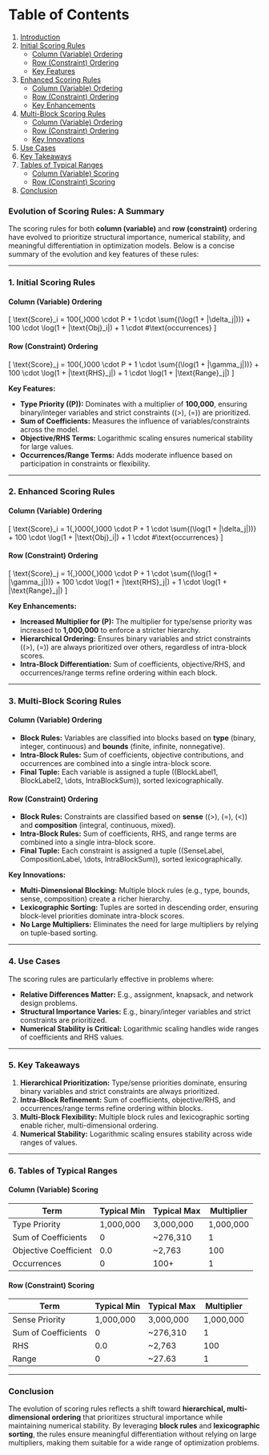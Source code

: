 # **Table of Contents**
1. [Introduction](#introduction)
2. [Initial Scoring Rules](#1-initial-scoring-rules)
   - [Column (Variable) Ordering](#column-variable-ordering)
   - [Row (Constraint) Ordering](#row-constraint-ordering)
   - [Key Features](#key-features)
3. [Enhanced Scoring Rules](#2-enhanced-scoring-rules)
   - [Column (Variable) Ordering](#column-variable-ordering-1)
   - [Row (Constraint) Ordering](#row-constraint-ordering-1)
   - [Key Enhancements](#key-enhancements)
4. [Multi-Block Scoring Rules](#3-multi-block-scoring-rules)
   - [Column (Variable) Ordering](#column-variable-ordering-2)
   - [Row (Constraint) Ordering](#row-constraint-ordering-2)
   - [Key Innovations](#key-innovations)
5. [Use Cases](#4-use-cases)
6. [Key Takeaways](#5-key-takeaways)
7. [Tables of Typical Ranges](#6-tables-of-typical-ranges)
   - [Column (Variable) Scoring](#column-variable-scoring)
   - [Row (Constraint) Scoring](#row-constraint-scoring)
8. [Conclusion](#conclusion)


### Evolution of Scoring Rules: A Summary

The scoring rules for both **column (variable)** and **row (constraint)** ordering have evolved to prioritize structural importance, numerical stability, and meaningful differentiation in optimization models. Below is a concise summary of the evolution and key features of these rules:

---

### **1. Initial Scoring Rules**

#### **Column (Variable) Ordering**
\[
\text{Score}_i = 100{,}000 \cdot P + 1 \cdot \sum{(\log(1 + |\delta_j|))} + 100 \cdot \log(1 + |\text{Obj}_i|) + 1 \cdot \#\text{occurrences}
\]

#### **Row (Constraint) Ordering**
\[
\text{Score}_j = 100{,}000 \cdot P + 1 \cdot \sum{(\log(1 + |\gamma_j|))} + 100 \cdot \log(1 + |\text{RHS}_j|) + 1 \cdot \log(1 + |\text{Range}_j|)
\]

**Key Features:**
- **Type Priority (\(P\)):** Dominates with a multiplier of **100,000**, ensuring binary/integer variables and strict constraints (\(>\), \(=\)) are prioritized.
- **Sum of Coefficients:** Measures the influence of variables/constraints across the model.
- **Objective/RHS Terms:** Logarithmic scaling ensures numerical stability for large values.
- **Occurrences/Range Terms:** Adds moderate influence based on participation in constraints or flexibility.

---

### **2. Enhanced Scoring Rules**

#### **Column (Variable) Ordering**
\[
\text{Score}_i = 1{,}000{,}000 \cdot P + 1 \cdot \sum{(\log(1 + |\delta_j|))} + 100 \cdot \log(1 + |\text{Obj}_i|) + 1 \cdot \#\text{occurrences}
\]

#### **Row (Constraint) Ordering**
\[
\text{Score}_j = 1{,}000{,}000 \cdot P + 1 \cdot \sum{(\log(1 + |\gamma_j|))} + 100 \cdot \log(1 + |\text{RHS}_j|) + 1 \cdot \log(1 + |\text{Range}_j|)
\]

**Key Enhancements:**
- **Increased Multiplier for \(P\):** The multiplier for type/sense priority was increased to **1,000,000** to enforce a stricter hierarchy.
- **Hierarchical Ordering:** Ensures binary variables and strict constraints (\(>\), \(=\)) are always prioritized over others, regardless of intra-block scores.
- **Intra-Block Differentiation:** Sum of coefficients, objective/RHS, and occurrences/range terms refine ordering within each block.

---

### **3. Multi-Block Scoring Rules**

#### **Column (Variable) Ordering**
- **Block Rules:** Variables are classified into blocks based on **type** (binary, integer, continuous) and **bounds** (finite, infinite, nonnegative).
- **Intra-Block Rules:** Sum of coefficients, objective contributions, and occurrences are combined into a single intra-block score.
- **Final Tuple:** Each variable is assigned a tuple \((BlockLabel1, BlockLabel2, \dots, IntraBlockSum)\), sorted lexicographically.

#### **Row (Constraint) Ordering**
- **Block Rules:** Constraints are classified based on **sense** (\(>\), \(=\), \(<\)) and **composition** (integral, continuous, mixed).
- **Intra-Block Rules:** Sum of coefficients, RHS, and range terms are combined into a single intra-block score.
- **Final Tuple:** Each constraint is assigned a tuple \((SenseLabel, CompositionLabel, \dots, IntraBlockSum)\), sorted lexicographically.

**Key Innovations:**
- **Multi-Dimensional Blocking:** Multiple block rules (e.g., type, bounds, sense, composition) create a richer hierarchy.
- **Lexicographic Sorting:** Tuples are sorted in descending order, ensuring block-level priorities dominate intra-block scores.
- **No Large Multipliers:** Eliminates the need for large multipliers by relying on tuple-based sorting.

---

### **4. Use Cases**

The scoring rules are particularly effective in problems where:
- **Relative Differences Matter:** E.g., assignment, knapsack, and network design problems.
- **Structural Importance Varies:** E.g., binary/integer variables and strict constraints are prioritized.
- **Numerical Stability is Critical:** Logarithmic scaling handles wide ranges of coefficients and RHS values.

---

### **5. Key Takeaways**

1. **Hierarchical Prioritization:** Type/sense priorities dominate, ensuring binary variables and strict constraints are always prioritized.
2. **Intra-Block Refinement:** Sum of coefficients, objective/RHS, and occurrences/range terms refine ordering within blocks.
3. **Multi-Block Flexibility:** Multiple block rules and lexicographic sorting enable richer, multi-dimensional ordering.
4. **Numerical Stability:** Logarithmic scaling ensures stability across wide ranges of values.

---

### **6. Tables of Typical Ranges**

#### **Column (Variable) Scoring**
| **Term**                           | **Typical Min** | **Typical Max**  | **Multiplier** |
|------------------------------------|-----------------|------------------|----------------|
| Type Priority                      | 1,000,000       | 3,000,000        | 1,000,000      |
| Sum of Coefficients                | 0               | ~276,310         | 1              |
| Objective Coefficient              | 0.0             | ~2,763           | 100            |
| Occurrences                        | 0               | 100+             | 1              |

#### **Row (Constraint) Scoring**
| **Term**                           | **Typical Min** | **Typical Max** | **Multiplier**  |
|------------------------------------|-----------------|-----------------|-----------------|
| Sense Priority                     | 1,000,000       | 3,000,000       | 1,000,000       |
| Sum of Coefficients                | 0               | ~276,310        | 1               |
| RHS                                | 0.0             | ~2,763          | 100             |
| Range                              | 0               | ~27.63          | 1               |

---

### **Conclusion**

The evolution of scoring rules reflects a shift toward **hierarchical, multi-dimensional ordering** that prioritizes structural importance while maintaining numerical stability. By leveraging **block rules** and **lexicographic sorting**, the rules ensure meaningful differentiation without relying on large multipliers, making them suitable for a wide range of optimization problems.